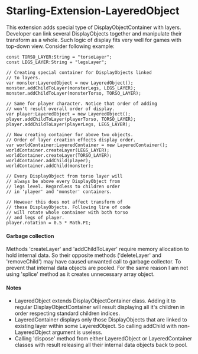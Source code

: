 # Starling-Extension-LayeredObject

This extension adds special type of DisplayObjectContainer with layers. Developer can link several DisplayObjects together and manipulate their transform as a whole. Such logic of display fits very well for games with top-down view. Consider following example:

```
const TORSO_LAYER:String = "torsoLayer";
const LEGS_LAYER:String = "legsLayer";

// Creating special container for DisplayObjects linked 
// to layers.
var monster:LayeredObject = new LayeredObject();
monster.addChildToLayer(monsterLegs, LEGS_LAYER);
monster.addChildToLayer(monsterTorso, TORSO_LAYER);

// Same for player character. Notice that order of adding 
// won't result overall order of display.
var player:LayeredObject = new LayeredObject();
player.addChildToLayer(playerTorso, TORSO_LAYER);
player.addChildToLayer(playerLegs, LEGS_LAYER);

// Now creating container for above two objects.
// Order of layer creation effects display order.
var worldContainer:LayeredContainer = new LayeredContainer();
worldContainer.createLayer(LEGS_LAYER);
worldContainer.createLayer(TORSO_LAYER);
worldContainer.addChild(player);
worldContainer.addChild(monster);

// Every DisplayObject from torso layer will 
// always be above every DisplayObject from 
// legs level. Regardless to children order 
// in 'player' and 'monster' containers.

// However this does not affect transform of 
// these DisplayObjects. Following line of code 
// will rotate whole container with both torso 
// and legs of player.
player.rotation = 0.5 * Math.PI;
```

#### Garbage collection

Methods 'createLayer' and 'addChildToLayer' require memory allocation to hold internal data. So their opposite methods ('deleteLayer' and 'removeChild') may have caused unwanted call to garbage collector. To prevent that internal data objects are pooled. For the same reason I am not using 'splice' method as it creates unnecessary array object.

#### Notes

- LayeredObject extends DisplayObjectContainer class. Adding it to regular DisplayObjectContainer will result displaying all it's children in order respecting standard children indices.
- LayeredContainer displays only those DisplayObjects that are linked to existing layer within some LayeredObject. So calling addChild with non-LayeredObject argument is useless.
- Calling 'dispose' method from either LayeredObject or LayeredContainer classes with result releasing all their internal data objects back to pool.
